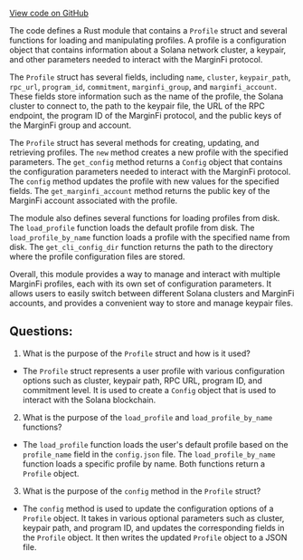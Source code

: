 [View code on GitHub](https://github.com/mrgnlabs/marginfi-v2/clients/rust/marginfi-cli/src/profile.rs)

The code defines a Rust module that contains a `Profile` struct and several functions for loading and manipulating profiles. A profile is a configuration object that contains information about a Solana network cluster, a keypair, and other parameters needed to interact with the MarginFi protocol. 

The `Profile` struct has several fields, including `name`, `cluster`, `keypair_path`, `rpc_url`, `program_id`, `commitment`, `marginfi_group`, and `marginfi_account`. These fields store information such as the name of the profile, the Solana cluster to connect to, the path to the keypair file, the URL of the RPC endpoint, the program ID of the MarginFi protocol, and the public keys of the MarginFi group and account. 

The `Profile` struct has several methods for creating, updating, and retrieving profiles. The `new` method creates a new profile with the specified parameters. The `get_config` method returns a `Config` object that contains the configuration parameters needed to interact with the MarginFi protocol. The `config` method updates the profile with new values for the specified fields. The `get_marginfi_account` method returns the public key of the MarginFi account associated with the profile. 

The module also defines several functions for loading profiles from disk. The `load_profile` function loads the default profile from disk. The `load_profile_by_name` function loads a profile with the specified name from disk. The `get_cli_config_dir` function returns the path to the directory where the profile configuration files are stored. 

Overall, this module provides a way to manage and interact with multiple MarginFi profiles, each with its own set of configuration parameters. It allows users to easily switch between different Solana clusters and MarginFi accounts, and provides a convenient way to store and manage keypair files.
## Questions: 
 1. What is the purpose of the `Profile` struct and how is it used?
- The `Profile` struct represents a user profile with various configuration options such as cluster, keypair path, RPC URL, program ID, and commitment level. It is used to create a `Config` object that is used to interact with the Solana blockchain.

2. What is the purpose of the `load_profile` and `load_profile_by_name` functions?
- The `load_profile` function loads the user's default profile based on the `profile_name` field in the `config.json` file. The `load_profile_by_name` function loads a specific profile by name. Both functions return a `Profile` object.

3. What is the purpose of the `config` method in the `Profile` struct?
- The `config` method is used to update the configuration options of a `Profile` object. It takes in various optional parameters such as cluster, keypair path, and program ID, and updates the corresponding fields in the `Profile` object. It then writes the updated `Profile` object to a JSON file.